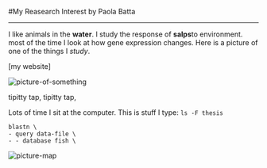 #My Reasearch Interest
by Paola Batta

--------

I like animals in the **water**. I study the response of **salps**to environment. most of the time I look at how gene expression changes. Here is a picture of one of the things I *study*.

[my website] 

![picture-of-something](http://www.oceanographerschoice.com/log/wp-content/Salpa%20thompsoni.jpeg)

tipitty tap, tipitty tap,

Lots of time I sit at the computer. This is stuff I type: `ls -F thesis`

```
blastn \
- query data-file \
- - database fish \
```
![picture-map](/Users/paola/Desktop/paola_btea_nb1/img/cropped_IM.png)

